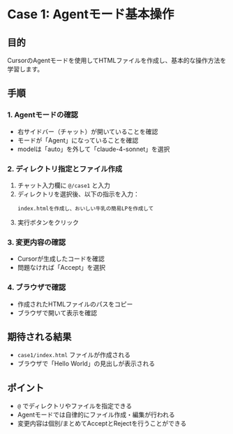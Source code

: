 # Case 1: Agentモード基本操作

## 目的
CursorのAgentモードを使用してHTMLファイルを作成し、基本的な操作方法を学習します。

## 手順

### 1. Agentモードの確認
- 右サイドバー（チャット）が開いていることを確認
- モードが「Agent」になっていることを確認
- modelは「auto」を外して「claude-4-sonnet」を選択

### 2. ディレクトリ指定とファイル作成
1. チャット入力欄に `@/case1` と入力
2. ディレクトリを選択後、以下の指示を入力：
   ```
   index.htmlを作成し、おいしい牛乳の簡易LPを作成して
   ```
3. 実行ボタンをクリック

### 3. 変更内容の確認
- Cursorが生成したコードを確認
- 問題なければ「Accept」を選択

### 4. ブラウザで確認
- 作成されたHTMLファイルのパスをコピー
- ブラウザで開いて表示を確認

## 期待される結果
- `case1/index.html` ファイルが作成される
- ブラウザで「Hello World」の見出しが表示される

## ポイント
- `@` でディレクトリやファイルを指定できる
- Agentモードでは自律的にファイル作成・編集が行われる
- 変更内容は個別/まとめてAcceptとRejectを行うことができる